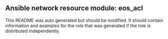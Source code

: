 ## Ansible network resource module: eos_acl

This README was auto generated but should be modified.  It should contain information and examples
for the role that was generated if the role is distributed independently.
